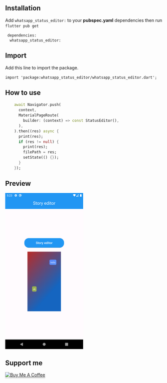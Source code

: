 ## Installation

Add `whatsapp_status_editor:` to your **pubspec.yaml** dependencies then run `flutter pub get`

```
 dependencies:
  whatsapp_status_editor:
```

## Import

Add this line to import the package.
```
import 'package:whatsapp_status_editor/whatsapp_status_editor.dart';

```


## How to use

```dart
    await Navigator.push(
      context,
      MaterialPageRoute(
        builder: (context) => const StatusEditor(),
      ),
    ).then((res) async {
      print(res);
      if (res != null) {
        print(res);
        filePath = res;
        setState(() {});
      }
    });
```

## Preview

<img src="https://raw.githubusercontent.com/Fahadnls/whatsapp_story_editor/main/presentation/Screenshot_1717503839.png" alt="drawing" height="500"/>


## Support me

<a href="https://www.buymeacoffee.com" target="_blank"><img src="https://www.buymeacoffee.com/assets/img/custom_images/orange_img.png" alt="Buy Me A Coffee" style="height: 41px !important;width: 174px !important;box-shadow: 0px 3px 2px 0px rgba(190, 190, 190, 0.5) !important;-webkit-box-shadow: 0px 3px 2px 0px rgba(190, 190, 190, 0.5) !important;" ></a>
